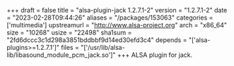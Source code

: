 +++
draft = false
title = "alsa-plugin-jack 1.2.7.1-2"
version = "1.2.7.1-2"
date = "2023-02-28T09:44:26"
aliases = "/packages/153063"
categories = ['multimedia']
upstreamurl = "http://www.alsa-project.org"
arch = "x86_64"
size = "10268"
usize = "22498"
sha1sum = "2fd6dccc3c1d298a3851bddbbf9d14ed30efd3c4"
depends = "['alsa-plugins>=1.2.7.1']"
files = "['/usr/lib/alsa-lib/libasound_module_pcm_jack.so']"
+++
ALSA plugin for jack.